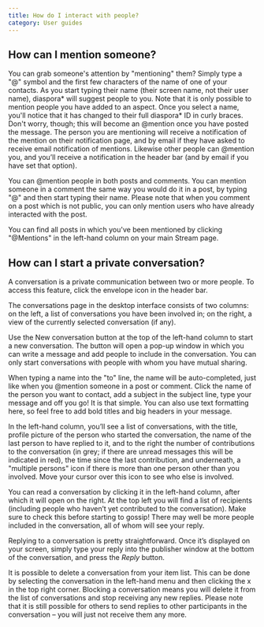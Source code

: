 ```yaml
---
title: How do I interact with people?
category: User guides
---
```


## How can I mention someone?

You can grab someone's attention by "mentioning" them? Simply type a "@" symbol and the first few characters of the name of one of your contacts. As you start typing their name (their screen name, not their user name), diaspora\* will suggest people to you. Note that it is only possible to mention people you have added to an aspect. Once you select a name, you'll notice that it has changed to their full diaspora\* ID in curly braces. Don't worry, though; this will become an @mention once you have posted the message. The person you are mentioning will receive a notification of the mention on their notification page, and by email if they have asked to receive email notification of mentions. Likewise other people can @mention you, and you’ll receive a notification in the header bar (and by email if you have set that option).

You can @mention people in both posts and comments. You can mention someone in a comment the same way you would do it in a post, by typing "@" and then start typing their name. Please note that when you comment on a post which is not public, you can only mention users who have already interacted with the post.

You can find all posts in which you've been mentioned by clicking "@Mentions" in the left-hand column on your main Stream page. 

## How can I start a private conversation?

A conversation is a private communication between two or more people. To access this feature, click the envelope icon in the header bar.

The conversations page in the desktop interface consists of two columns: on the left, a list of conversations you have been involved in; on the right, a view of the currently selected conversation (if any).

Use the New conversation button at the top of the left-hand column to start a new conversation. The button will open a pop-up window in which you can write a message and add people to include in the conversation. You can only start conversations with people with whom you have mutual sharing.

When typing a name into the "to" line, the name will be auto-completed, just like when you @mention someone in a post or comment. Click the name of the person you want to contact, add a subject in the subject line, type your message and off you go! It is that simple. You can also use text formatting here, so feel free to add bold titles and big headers in your message.

In the left-hand column, you’ll see a list of conversations, with the title, profile picture of the person who started the conversation, the name of the last person to have replied to it, and to the right the number of contributions to the conversation (in grey; if there are unread messages this will be indicated in red), the time since the last contribution, and underneath, a "multiple persons" icon if there is more than one person other than you involved. Move your cursor over this icon to see who else is involved.

You can read a conversation by clicking it in the left-hand column, after which it will open on the right. At the top left you will find a list of recipients (including people who haven’t yet contributed to the conversation). Make sure to check this before starting to gossip! There may well be more people included in the conversation, all of whom will see your reply.

Replying to a conversation is pretty straightforward. Once it’s displayed on your screen, simply type your reply into the publisher window at the bottom of the conversation, and press the *Reply* button.

It is possible to delete a conversation from your item list. This can be done by selecting the conversation in the left-hand menu and then clicking the x in the top right corner. Blocking a conversation means you will delete it from the list of conversations and stop receiving any new replies. Please note that it is still possible for others to send replies to other participants in the conversation – you will just not receive them any more.
